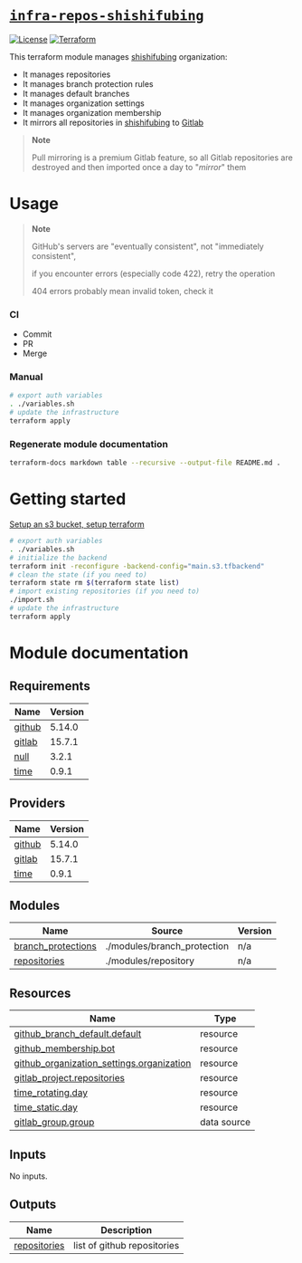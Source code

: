 # [`infra-repos-shishifubing`][repo-url]

<!-- shields -->

[![License][license-shield]][license-url]
[![Terraform][terraform-workflow-shield]][terraform-workflow-url]

<!-- description -->

This terraform module manages [shishifubing][owner-url] organization:

- It manages repositories
- It manages branch protection rules
- It manages default branches
- It manages organization settings
- It manages organization membership
- It mirrors all repositories in [shishifubing][owner-url] to [Gitlab][owner-gitlab-url]

> **Note**
>
> Pull mirroring is a premium Gitlab feature,
> so all Gitlab repositories are destroyed and then imported once a day
> to "_mirror_" them

<!-- usage -->

# Usage

> **Note**
>
> GitHub's servers are "eventually consistent", not "immediately consistent",
>
> if you encounter errors (especially code 422), retry the operation
>
> 404 errors probably mean invalid token, check it

### CI

- Commit
- PR
- Merge

### Manual

```bash
# export auth variables
. ./variables.sh
# update the infrastructure
terraform apply
```

### Regenerate module documentation

```bash
terraform-docs markdown table --recursive --output-file README.md .
```

# Getting started

[Setup an s3 bucket, setup terraform][setup-url]

```bash
# export auth variables
. ./variables.sh
# initialize the backend
terraform init -reconfigure -backend-config="main.s3.tfbackend"
# clean the state (if you need to)
terraform state rm $(terraform state list)
# import existing repositories (if you need to)
./import.sh
# update the infrastructure
terraform apply
```

<!-- relative links -->

[branch_protection]: ./modules/branch_protection/
[repository]: ./modules/repository/

<!-- project links -->

[repo-url]: https://github.com/shishifubing/infra-repos-shishifubing
[license-url]: https://github.com/shishifubing/infra-repos-shishifubing/blob/main/LICENSE
[terraform-workflow-url]: https://github.com/shishifubing/infra-repos-shishifubing/actions/workflows/terraform.yml

<!-- shield links -->

[terraform-workflow-shield]: https://img.shields.io/github/actions/workflow/status/shishifubing/infra-repos-shishifubing/terraform.yml?label=Terraform&style=for-the-badge
[license-shield]: https://img.shields.io/github/license/shishifubing/infra-repos-shishifubing.svg?style=for-the-badge

<!-- external links -->

[owner-url]: https://github.com/shishifubing
[owner-gitlab-url]: https://gitlab.com/shishifubing
[setup-url]: https://github.com/shishifubing/infra-cloud-shishifubing.com/tree/main/cloud/yandex#setup-terraform-backend-and-local-environment

# Module documentation

<!-- BEGIN_TF_DOCS -->

## Requirements

| Name                                                            | Version |
| --------------------------------------------------------------- | ------- |
| <a name="requirement_github"></a> [github](#requirement_github) | 5.14.0  |
| <a name="requirement_gitlab"></a> [gitlab](#requirement_gitlab) | 15.7.1  |
| <a name="requirement_null"></a> [null](#requirement_null)       | 3.2.1   |
| <a name="requirement_time"></a> [time](#requirement_time)       | 0.9.1   |

## Providers

| Name                                                      | Version |
| --------------------------------------------------------- | ------- |
| <a name="provider_github"></a> [github](#provider_github) | 5.14.0  |
| <a name="provider_gitlab"></a> [gitlab](#provider_gitlab) | 15.7.1  |
| <a name="provider_time"></a> [time](#provider_time)       | 0.9.1   |

## Modules

| Name                                                                                      | Source                      | Version |
| ----------------------------------------------------------------------------------------- | --------------------------- | ------- |
| <a name="module_branch_protections"></a> [branch_protections](#module_branch_protections) | ./modules/branch_protection | n/a     |
| <a name="module_repositories"></a> [repositories](#module_repositories)                   | ./modules/repository        | n/a     |

## Resources

| Name                                                                                                                                                 | Type        |
| ---------------------------------------------------------------------------------------------------------------------------------------------------- | ----------- |
| [github_branch_default.default](https://registry.terraform.io/providers/integrations/github/5.14.0/docs/resources/branch_default)                    | resource    |
| [github_membership.bot](https://registry.terraform.io/providers/integrations/github/5.14.0/docs/resources/membership)                                | resource    |
| [github_organization_settings.organization](https://registry.terraform.io/providers/integrations/github/5.14.0/docs/resources/organization_settings) | resource    |
| [gitlab_project.repositories](https://registry.terraform.io/providers/gitlabhq/gitlab/15.7.1/docs/resources/project)                                 | resource    |
| [time_rotating.day](https://registry.terraform.io/providers/hashicorp/time/0.9.1/docs/resources/rotating)                                            | resource    |
| [time_static.day](https://registry.terraform.io/providers/hashicorp/time/0.9.1/docs/resources/static)                                                | resource    |
| [gitlab_group.group](https://registry.terraform.io/providers/gitlabhq/gitlab/15.7.1/docs/data-sources/group)                                         | data source |

## Inputs

No inputs.

## Outputs

| Name                                                                    | Description                 |
| ----------------------------------------------------------------------- | --------------------------- |
| <a name="output_repositories"></a> [repositories](#output_repositories) | list of github repositories |

<!-- END_TF_DOCS -->
